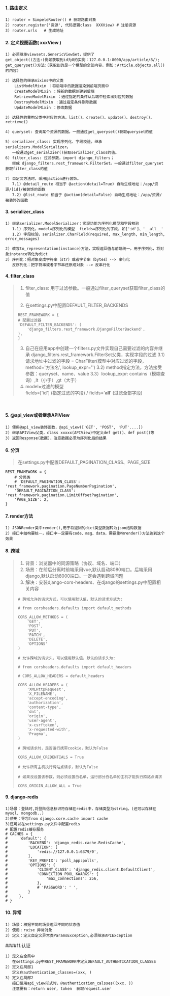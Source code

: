 #### 1. 路由定义

    1) router = SimpeleRouter() # 获取路由对象
    2) router.register('资源', 代码逻辑class  XXXView) # 注册资源
    3) router.urls   # 生成地址

#### 2. 定义视图函数( xxxView )

    1) 必须继承viewsets.GenericViewSet，提供了
    get_object()方法:(例如获取到id为8的实例：127.0.0.1:8000/app/article/8/); 
    get_queryset()方法:(获取到的是一个模型的全部内容，例如：Article.objects.all()的内容)
    
    2) 选择性的继承mixins中的父类
    	ListModelMixin ：将后端中的数据渲染到前端页面中
    	CreateModelMixin ：将新的数据创建到后端
    	RetrieveModelMixin ：通过指定的条件从后端中检索出对应的数据
        DestroyModelMixin ：通过指定条件删除数据
        UpdateModelMixin ：修改数据
    
    3) 选择性的重构父类中对应的方法，list()、create()、update()、destroy()、retrieve()
    
    4) queryset: 查询某个资源的数据。一般通过get_queryset()获取queryset的值
    
    5) serializer_class: 实现序列化、字段校验。继承serializers.ModelSerializer。
       一般通过get_serialzier()获取serializer_class的值。
    6) filter_class: 过滤参数，import django_filters；
       继成 django_filters.rest_framework.FilterSet。一般通过filter_queryset获取filter_class的值
    
    7) 自定义方法时，采用@action进行装饰。
       7.1) @detail_route 相当于 @action(detail=True) 自动生成地址：/app/资源/[id]/被装饰的函数
       7.2) @list_route 相当于 @action(detail=False) 自动生成地址：/app/资源/被装饰的函数

#### 3. serializer_class

    1) 继承serializer.ModelSerializer；实现功能为序列化模型和字段校验
       1.1) 序列化，model=序列化的模型  fields=序列化的字段，如['id']、'__all__'
       1.2) 字段校验，serializer.CharField(required, max_length, min_length, error_messages)
    
    2) 改写to_representation(instance)方法，实现返回值与前端统一。用于序列化，将对象instance转化为dict
    3) 序列化：把对象变成字符串（str）或者字节串（bytes）--> 串行化
       反序列化：把字符串或者字节串还原成对象 --> 反串行化

#### 4. filter_class

> 1) filter_class: 用于过滤参数。一般通过filter_queryset获取filter_class的值
>
> 2) 在settings.py中配置DEFAULT_FILTER_BACKENDS
>
> ```
> REST_FRAMEWORK = {
> # 配置过滤器
> 'DEFAULT_FILTER_BACKENDS': (
>     'django_filters.rest_framework.DjangoFilterBackend',
> ),
> }
> ```
>
> 3) 自己在应用app中创建一个filters.py文件实现自己需要过滤的内容并继承        	django_filters.rest_framework.FilterSet父类，实现字段的过滤
>     3.1）请求地址中过滤的字段 = CharFilter(模型中对应过滤的字段，method='方法名', lookup_expr='')
>     3.2) method指定方法，方法接受参数：queryset、name、value
>     3.3）lookup_expr: contains（模糊查询）,lt（小于）,gt（大于）
> 4)  model=过滤的模型   
> 	fields=['id'] (指定过滤的字段) / fields='__all__' (过滤全部字段)


​    

#### 5. @api_view或者继承APIView

    1) 使用@api_view装饰函数，@api_view(['GET', 'POST', 'PUT'....])
    2) 继承APIView父类，class xxxxx(APIView)中定义def get()、def post()等
    3) 返回Response(数据)，注意数据必须为序列化后的结果


#### 6. 分页

> 在settings.py中配置DEFAULT_PAGINATION_CLASS、PAGE_SIZE

```
REST_FRAMEWORK = {
    # 分页类
    # 'DEFAULT_PAGINATION_CLASS': 'rest_framework.pagination.PageNumberPagination',
    'DEFAULT_PAGINATION_CLASS': 'rest_framework.pagination.LimitOffsetPagination',
    'PAGE_SIZE': 2,
}
```



#### 7. render方法

	1) JSONRender类中render(),用于将返回的dict类型数据转为json结构数据
	2) 接口中结构要统一，接口中一定要有code、msg、data，需要重构render()方法达到这个效果

#### 8. 跨域
> 1) 背景：浏览器中的同源策略（协议、域名、端口）
> 2) 场景：在前后分离时前端采用vue,默认启动8080端口。后端采用django,默认启动8000端口。一定会遇到跨域问题
> 3) 解决：安装django-cors-headers、在django的settings.py中配置相关内容
>
> ```
> # 跨域允许的请求方式，可以使用默认值，默认的请求方式为:
> 
> # from corsheaders.defaults import default_methods
> 
> CORS_ALLOW_METHODS = (
>     'GET',
>     'POST',
>     'PUT',
>     'PATCH',
>     'DELETE',
>     'OPTIONS'
> )
> 
> # 允许跨域的请求头，可以使用默认值，默认的请求头为:
> 
> # from corsheaders.defaults import default_headers
> 
> # CORS_ALLOW_HEADERS = default_headers
> 
> CORS_ALLOW_HEADERS = (
>     'XMLHttpRequest',
>     'X_FILENAME',
>     'accept-encoding',
>     'authorization',
>     'content-type',
>     'dnt',
>     'origin',
>     'user-agent',
>     'x-csrftoken',
>     'x-requested-with',
>     'Pragma',
> )
> 
> # 跨域请求时，是否运行携带cookie，默认为False
> 
> CORS_ALLOW_CREDENTIALS = True
> 
> # 允许所有主机执行跨站点请求，默认为False
> 
> # 如果没设置该参数，则必须设置白名单，运行部分白名单的主机才能执行跨站点请求
> 
> CORS_ORIGIN_ALLOW_ALL = True
> ```

#### 9. django-redis
	1)场景：登陆时,将登陆信息标识符存储在redis中，存储类型为string。(还可以存储在mysql, mongodb..)
	2)使用：导包from django.core.cache import cache
	3)还可以在settings.py文件中配置redis
	# 配置redis缓存服务
	# CACHES = {
	#     'default': {
	#         'BACKEND': 'django_redis.cache.RedisCache',
	#         'LOCATION': [
	#             'redis://127.0.0.1:6379/0',
	#         ],
	#         'KEY_PREFIX': 'poll_app:polls',
	#         'OPTIONS': {
	#             'CLIENT_CLASS': 'django_redis.client.DefaultClient',
	#             'CONNECTION_POOL_KWARGS': {
	#                 'max_connections': 256,
	#             },
	#             # 'PASSWORD': ' ',
	#         }
	#     },
	# }

#### 10. 异常
	1) 场景：根据不同的场景返回不同的状态值
	2) 使用：raise 异常对象
	3) 定义：定义自定义异常类ParamsException,必须继承APIException

####11.认证

```
1) 定义在全局中
   在settings.py中REST_FRAMEWORK中定义DEFAULT_AUTHENTICATION_CLASSES
2) 定义在局部1
   定义在authentication_classes=(xxx, )
3) 定义在局部2
   接口使用api_view形式时，@authentication_calsses((xxx, ))
   注意要有：return user, token  获取request.user
```

